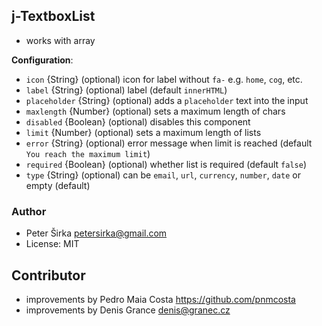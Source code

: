 ﻿## j-TextboxList

- works with array

__Configuration__:

- `icon` {String} (optional) icon for label without `fa-` e.g. `home`, `cog`, etc.
- `label` {String} (optional) label (default `innerHTML`)
- `placeholder` {String} (optional) adds a `placeholder` text into the input
- `maxlength` {Number} (optional) sets a maximum length of chars
- `disabled` {Boolean} (optional) disables this component
- `limit` {Number} (optional) sets a maximum length of lists
- `error` {String} (optional) error message when limit is reached (default `You reach the maximum limit`)
- `required` {Boolean} (optional) whether list is required (default `false`)
- `type` {String} (optional) can be `email`, `url`, `currency`, `number`, `date` or empty (default)

### Author

- Peter Širka <petersirka@gmail.com>
- License: MIT

## Contributor

- improvements by Pedro Maia Costa <https://github.com/pnmcosta>
- improvements by Denis Grance <denis@granec.cz>
